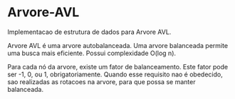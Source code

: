 # Arvore-AVL
Implementacao de estrutura de dados para Arvore AVL.

Arvore AVL é uma arvore autobalanceada. Uma arvore balanceada permite uma busca mais eficiente. Possui complexidade O(log n).

Para cada nó da arvore, existe um fator de balanceamento. Este fator pode ser -1, 0, ou 1, obrigatoriamente. 
Quando esse requisito nao é obedecido, sao realizadas as rotacoes na arvore, para que possa se manter balanceada.
